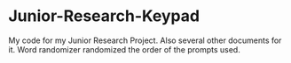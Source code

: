 # Junior-Research-Keypad
My code for my Junior Research Project. 
Also several other documents for it.
Word randomizer randomized the order of the prompts used.
